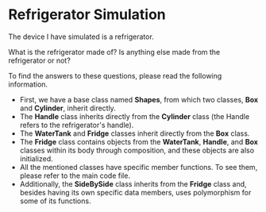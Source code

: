 <h1>Refrigerator Simulation</h1>
    <p>The device I have simulated is a refrigerator.</p>
    <p>What is the refrigerator made of? Is anything else made from the refrigerator or not?</p>
    <p>To find the answers to these questions, please read the following information.</p>
    <ul>
        <li>First, we have a base class named <strong>Shapes</strong>, from which two classes, <strong >Box</strong> and <strong>Cylinder</strong>, inherit directly.</li>
        <li>The <strong>Handle</strong> class inherits directly from the <strong>Cylinder</strong> class (the Handle refers to the refrigerator's handle).</li>
        <li>The <strong>WaterTank</strong> and <strong>Fridge</strong> classes inherit directly from the <strong>Box</strong> class.</li>
        <li>The <strong>Fridge</strong> class contains objects from the <strong>WaterTank</strong>, <strong>Handle</strong>, and <strong>Box</strong> classes within its body through composition, and these objects are also initialized.</li>
        <li>All the mentioned classes have specific member functions. To see them, please refer to the main code file.</li>
        <li>Additionally, the <strong>SideBySide</strong> class inherits from the <strong>Fridge</strong> class and, besides having its own specific data members, uses polymorphism for some of its functions.</li>
    </ul>
